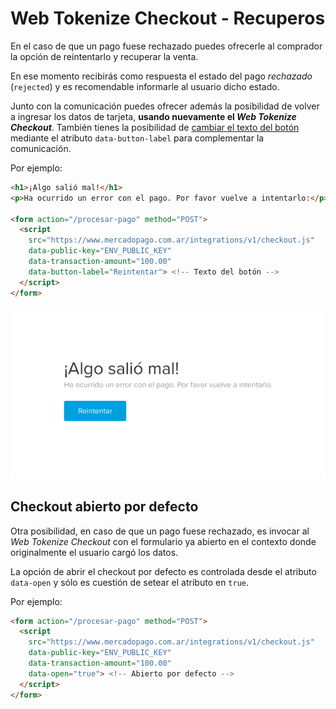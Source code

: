 

# Web Tokenize Checkout - Recuperos

En el caso de que un pago fuese rechazado puedes ofrecerle al comprador la opción de reintentarlo y recuperar la venta.

En ese momento recibirás como respuesta el estado del pago *rechazado* (`rejected`) y es recomendable informarle al usuario dicho estado.

Junto con la comunicación puedes ofrecer además la posibilidad de volver a ingresar los datos de tarjeta, **usando nuevamente el _Web Tokenize Checkout_**. También tienes la posibilidad de [cambiar el texto del botón](/guides/payments/web-tokenize-checkout/personalization.es.md) mediante el atributo `data-button-label` para complementar la comunicación.

Por ejemplo:

```html
<h1>¡Algo salió mal!</h1>
<p>Ha ocurrido un error con el pago. Por favor vuelve a intentarlo:</p>

<form action="/procesar-pago" method="POST">
  <script
    src="https://www.mercadopago.com.ar/integrations/v1/checkout.js"
    data-public-key="ENV_PUBLIC_KEY"
    data-transaction-amount="100.00"
    data-button-label="Reintentar"> <!-- Texto del botón -->
  </script>
</form>
```

![Recovery](/images/webtokenize-recovery.png)

## Checkout abierto por defecto

Otra posibilidad, en caso de que un pago fuese rechazado, es invocar al *Web Tokenize Checkout* con el formulario ya abierto en el contexto donde originalmente el usuario cargó los datos.

La opción de abrir el checkout por defecto es controlada desde el atributo `data-open` y sólo es cuestión de setear el atributo en `true`.

Por ejemplo:

```html
<form action="/procesar-pago" method="POST">
  <script
    src="https://www.mercadopago.com.ar/integrations/v1/checkout.js"
    data-public-key="ENV_PUBLIC_KEY"
    data-transaction-amount="100.00"
    data-open="true"> <!-- Abierto por defecto -->
  </script>
</form>
```
